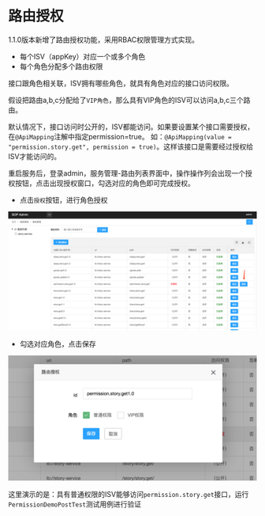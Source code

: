 # 路由授权

1.1.0版本新增了路由授权功能，采用RBAC权限管理方式实现。

- 每个ISV（appKey）对应一个或多个角色
- 每个角色分配多个路由权限

接口跟角色相关联，ISV拥有哪些角色，就具有角色对应的接口访问权限。

假设把路由a,b,c分配给了`VIP角色`，那么具有VIP角色的ISV可以访问a,b,c三个路由。

默认情况下，接口访问时公开的，ISV都能访问。如果要设置某个接口需要授权，在`@ApiMapping`注解中指定permission=true。
如：`@ApiMapping(value = "permission.story.get", permission = true)`。这样该接口是需要经过授权给ISV才能访问的。

重启服务后，登录admin，服务管理-路由列表界面中，操作操作列会出现一个授权按钮，点击出现授权窗口，勾选对应的角色即可完成授权。

- 点击`授权`按钮，进行角色授权

![admin预览](images/10090_1.png "10090_1.png")

- 勾选对应角色，点击保存

![admin预览](images/10090_2.png "10090_2.png")

这里演示的是：具有普通权限的ISV能够访问`permission.story.get`接口，运行`PermissionDemoPostTest`测试用例进行验证
